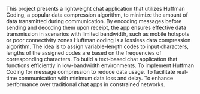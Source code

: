 This project presents a lightweight chat application that utilizes Huffman Coding, a popular data compression algorithm, to minimize the amount of data transmitted during communication. By encoding messages before sending and decoding them upon receipt, the app ensures effective data transmission in scenarios with limited bandwidth, such as mobile hotspots or poor connectivity zones
Huffman coding is a lossless data compression algorithm. The idea is to assign variable-length codes to input characters, lengths of the assigned codes are based on the frequencies of corresponding characters.
To build a text-based chat application that functions efficiently in low-bandwidth environments.
To implement Huffman Coding for message compression to reduce data usage.
To facilitate real-time communication with minimum data loss and delay.
To enhance performance over traditional chat apps in constrained networks.
